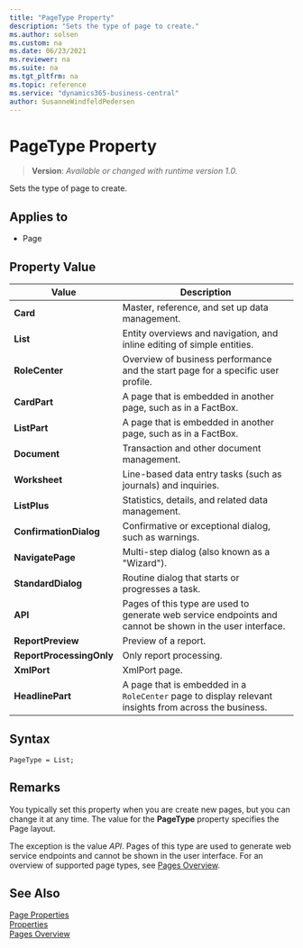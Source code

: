 ```yaml
---
title: "PageType Property"
description: "Sets the type of page to create."
ms.author: solsen
ms.custom: na
ms.date: 06/23/2021
ms.reviewer: na
ms.suite: na
ms.tgt_pltfrm: na
ms.topic: reference
ms.service: "dynamics365-business-central"
author: SusanneWindfeldPedersen
---
```

[//]: # (START>DO_NOT_EDIT)
[//]: # (IMPORTANT:Do not edit any of the content between here and the END>DO_NOT_EDIT.)
[//]: # (Any modifications should be made in the .xml files in the ModernDev repo.)
# PageType Property
> **Version**: _Available or changed with runtime version 1.0._

Sets the type of page to create.

## Applies to
-   Page

## Property Value

|Value|Description|
|-----------|---------------------------------------|
|**Card**|Master, reference, and set up data management.|
|**List**|Entity overviews and navigation, and inline editing of simple entities.|
|**RoleCenter**|Overview of business performance and the start page for a specific user profile.|
|**CardPart**|A page that is embedded in another page, such as in a FactBox.|
|**ListPart**|A page that is embedded in another page, such as in a FactBox.|
|**Document**|Transaction and other document management.|
|**Worksheet**|Line-based data entry tasks (such as journals) and inquiries.|
|**ListPlus**|Statistics, details, and related data management.|
|**ConfirmationDialog**|Confirmative or exceptional dialog, such as warnings.|
|**NavigatePage**|Multi-step dialog (also known as a "Wizard").|
|**StandardDialog**|Routine dialog that starts or progresses a task.|
|**API**|Pages of this type are used to generate web service endpoints and cannot be shown in the user interface.|
|**ReportPreview**|Preview of a report.|
|**ReportProcessingOnly**|Only report processing.|
|**XmlPort**|XmlPort page.|
|**HeadlinePart**|A page that is embedded in a `RoleCenter` page to display relevant insights from across the business.|

[//]: # (IMPORTANT: END>DO_NOT_EDIT)


## Syntax

```AL
PageType = List;
```

## Remarks  

You typically set this property when you are create new pages, but you can change it at any time. The value for the **PageType** property specifies the Page layout.

The exception is the value *API*. Pages of this type are used to generate web service endpoints and cannot be shown in the user interface. For an overview of supported page types, see [Pages Overview](../devenv-pages-overview.md).

## See Also  

[Page Properties](./devenv-properties.md)  
[Properties](devenv-properties.md)  
[Pages Overview](../devenv-pages-overview.md)